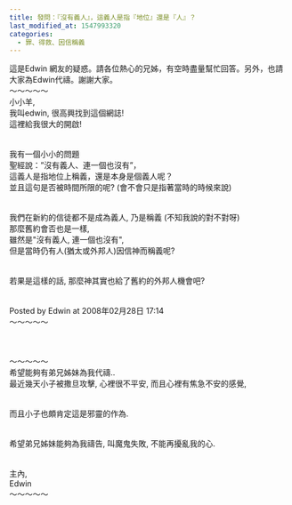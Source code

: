 ```yaml
---
title: 發問：『沒有義人』，這義人是指『地位』還是『人』？
last_modified_at: 1547993320
categories:
  - 罪、得救、因信稱義
---
```


這是Edwin 網友的疑惑。請各位熱心的兄姊，有空時盡量幫忙回答。另外，也請大家為Edwin代禱。謝謝大家。<br><!--more-->～～～～～<br>小小羊,<br>我叫edwin, 很高興找到這個網誌! <br>這裡給我很大的開啟!<br><br><br>我有一個小小的問題<br>聖經說：”沒有義人、連一個也沒有”，<br>這義人是指地位上稱義，還是本身是個義人呢？<br>並且這句是否被時間所限的呢? (會不會只是指著當時的時候來說)<br><br><br>我們在新約的信徒都不是成為義人, 乃是稱義 (不知我說的對不對呀)<br>那麼舊約會否也是一樣, <br>雖然是"沒有義人, 連一個也沒有", <br>但是當時仍有人(猶太或外邦人)因信神而稱義呢?<br><br><br>若果是這樣的話, 那麼神其實也給了舊約的外邦人機會吧?<br><br><br>Posted by Edwin at 2008年02月28日 17:14 <br>～～～～～<br><br><br><br>～～～～～<br>希望能夠有弟兄姊妹為我代禱..<br>最近幾天小子被撒旦攻擊, 心裡很不平安, 而且心裡有焦急不安的感覺, <br><br><br>而且小子也頗肯定這是邪靈的作為.<br><br><br>希望弟兄姊妹能夠為我禱告, 叫魔鬼失敗, 不能再擾亂我的心.<br><br><br>主內,<br>Edwin<br>～～～～～<br><br><br>
